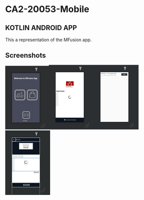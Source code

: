 # CA2-20053-Mobile

## KOTLIN ANDROID APP
This a representation of the MFusion app.

## Screenshots

![Alt text](https://github.com/brnborges/CA2-20053-Mobile/blob/master/img1.png)![Alt text](https://github.com/brnborges/CA2-20053-Mobile/blob/master/img2.png)![Alt text](https://github.com/brnborges/CA2-20053-Mobile/blob/master/img3.png)![Alt text](https://github.com/brnborges/CA2-20053-Mobile/blob/master/img4.png)
